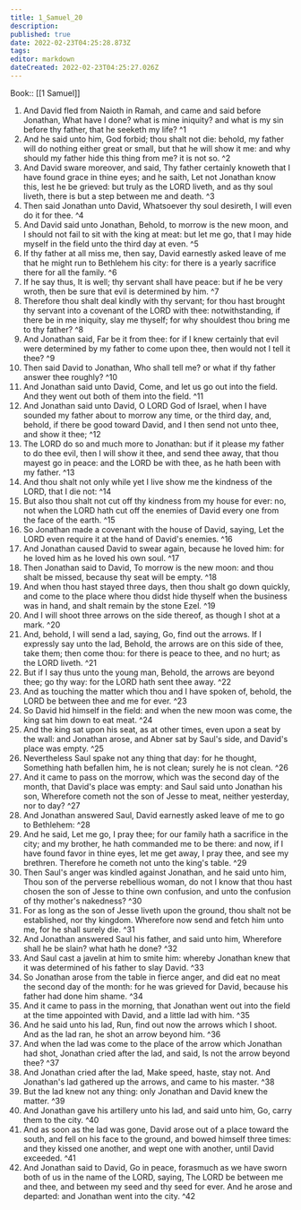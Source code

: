 ```yaml
---
title: 1_Samuel_20
description: 
published: true
date: 2022-02-23T04:25:28.873Z
tags: 
editor: markdown
dateCreated: 2022-02-23T04:25:27.026Z
---
```


 Book:: [[1 Samuel]]
 1. And David fled from Naioth in Ramah, and came and said before Jonathan, What have I done? what is mine iniquity? and what is my sin before thy father, that he seeketh my life? ^1
 2. And he said unto him, God forbid; thou shalt not die: behold, my father will do nothing either great or small, but that he will show it me: and why should my father hide this thing from me? it is not so. ^2
 3. And David sware moreover, and said, Thy father certainly knoweth that I have found grace in thine eyes; and he saith, Let not Jonathan know this, lest he be grieved: but truly as the LORD liveth, and as thy soul liveth, there is but a step between me and death. ^3
 4. Then said Jonathan unto David, Whatsoever thy soul desireth, I will even do it for thee. ^4
 5. And David said unto Jonathan, Behold, to morrow is the new moon, and I should not fail to sit with the king at meat: but let me go, that I may hide myself in the field unto the third day at even. ^5
 6. If thy father at all miss me, then say, David earnestly asked leave of me that he might run to Bethlehem his city: for there is a yearly sacrifice there for all the family. ^6
 7. If he say thus, It is well; thy servant shall have peace: but if he be very wroth, then be sure that evil is determined by him. ^7
 8. Therefore thou shalt deal kindly with thy servant; for thou hast brought thy servant into a covenant of the LORD with thee: notwithstanding, if there be in me iniquity, slay me thyself; for why shouldest thou bring me to thy father? ^8
 9. And Jonathan said, Far be it from thee: for if I knew certainly that evil were determined by my father to come upon thee, then would not I tell it thee? ^9
 10. Then said David to Jonathan, Who shall tell me? or what if thy father answer thee roughly? ^10
 11. And Jonathan said unto David, Come, and let us go out into the field. And they went out both of them into the field. ^11
 12. And Jonathan said unto David, O LORD God of Israel, when I have sounded my father about to morrow any time, or the third day, and, behold, if there be good toward David, and I then send not unto thee, and show it thee; ^12
 13. The LORD do so and much more to Jonathan: but if it please my father to do thee evil, then I will show it thee, and send thee away, that thou mayest go in peace: and the LORD be with thee, as he hath been with my father. ^13
 14. And thou shalt not only while yet I live show me the kindness of the LORD, that I die not: ^14
 15. But also thou shalt not cut off thy kindness from my house for ever: no, not when the LORD hath cut off the enemies of David every one from the face of the earth. ^15
 16. So Jonathan made a covenant with the house of David, saying, Let the LORD even require it at the hand of David's enemies. ^16
 17. And Jonathan caused David to swear again, because he loved him: for he loved him as he loved his own soul. ^17
 18. Then Jonathan said to David, To morrow is the new moon: and thou shalt be missed, because thy seat will be empty. ^18
 19. And when thou hast stayed three days, then thou shalt go down quickly, and come to the place where thou didst hide thyself when the business was in hand, and shalt remain by the stone Ezel. ^19
 20. And I will shoot three arrows on the side thereof, as though I shot at a mark. ^20
 21. And, behold, I will send a lad, saying, Go, find out the arrows. If I expressly say unto the lad, Behold, the arrows are on this side of thee, take them; then come thou: for there is peace to thee, and no hurt; as the LORD liveth. ^21
 22. But if I say thus unto the young man, Behold, the arrows are beyond thee; go thy way: for the LORD hath sent thee away. ^22
 23. And as touching the matter which thou and I have spoken of, behold, the LORD be between thee and me for ever. ^23
 24. So David hid himself in the field: and when the new moon was come, the king sat him down to eat meat. ^24
 25. And the king sat upon his seat, as at other times, even upon a seat by the wall: and Jonathan arose, and Abner sat by Saul's side, and David's place was empty. ^25
 26. Nevertheless Saul spake not any thing that day: for he thought, Something hath befallen him, he is not clean; surely he is not clean. ^26
 27. And it came to pass on the morrow, which was the second day of the month, that David's place was empty: and Saul said unto Jonathan his son, Wherefore cometh not the son of Jesse to meat, neither yesterday, nor to day? ^27
 28. And Jonathan answered Saul, David earnestly asked leave of me to go to Bethlehem: ^28
 29. And he said, Let me go, I pray thee; for our family hath a sacrifice in the city; and my brother, he hath commanded me to be there: and now, if I have found favor in thine eyes, let me get away, I pray thee, and see my brethren. Therefore he cometh not unto the king's table. ^29
 30. Then Saul's anger was kindled against Jonathan, and he said unto him, Thou son of the perverse rebellious woman, do not I know that thou hast chosen the son of Jesse to thine own confusion, and unto the confusion of thy mother's nakedness? ^30
 31. For as long as the son of Jesse liveth upon the ground, thou shalt not be established, nor thy kingdom. Wherefore now send and fetch him unto me, for he shall surely die. ^31
 32. And Jonathan answered Saul his father, and said unto him, Wherefore shall he be slain? what hath he done? ^32
 33. And Saul cast a javelin at him to smite him: whereby Jonathan knew that it was determined of his father to slay David. ^33
 34. So Jonathan arose from the table in fierce anger, and did eat no meat the second day of the month: for he was grieved for David, because his father had done him shame. ^34
 35. And it came to pass in the morning, that Jonathan went out into the field at the time appointed with David, and a little lad with him. ^35
 36. And he said unto his lad, Run, find out now the arrows which I shoot. And as the lad ran, he shot an arrow beyond him. ^36
 37. And when the lad was come to the place of the arrow which Jonathan had shot, Jonathan cried after the lad, and said, Is not the arrow beyond thee? ^37
 38. And Jonathan cried after the lad, Make speed, haste, stay not. And Jonathan's lad gathered up the arrows, and came to his master. ^38
 39. But the lad knew not any thing: only Jonathan and David knew the matter. ^39
 40. And Jonathan gave his artillery unto his lad, and said unto him, Go, carry them to the city. ^40
 41. And as soon as the lad was gone, David arose out of a place toward the south, and fell on his face to the ground, and bowed himself three times: and they kissed one another, and wept one with another, until David exceeded. ^41
 42. And Jonathan said to David, Go in peace, forasmuch as we have sworn both of us in the name of the LORD, saying, The LORD be between me and thee, and between my seed and thy seed for ever. And he arose and departed: and Jonathan went into the city. ^42
